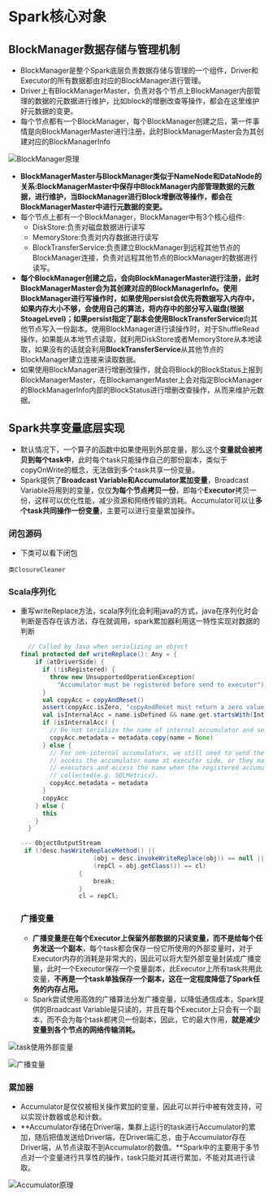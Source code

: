 # Spark核心对象

## BlockManager数据存储与管理机制

* BlockManager是整个Spark底层负责数据存储与管理的一个组件，Driver和Executor的所有数据都由对应的BlockManager进行管理。
* Driver上有BlockManagerMaster，负责对各个节点上BlockManager内部管理的数据的元数据进行维护，比如block的增删改查等操作，都会在这里维护好元数据的变更。
* 每个节点都有一个BlockManager，每个BlockManager创建之后，第一件事情是向BlockManagerMaster进行注册，此时BlockManagerMaster会为其创建对应的BlockManagerInfo

![BlockManager原理](img/BlockManager原理.jpg)

* **BlockManagerMaster与BlockManager类似于NameNode和DataNode的关系:BlockManagerMaster中保存中BlockManager内部管理数据的元数据，进行维护，当BlockManager进行Block增删改等操作，都会在BlockManagerMaster中进行元数据的变更。**
* 每个节点上都有一个BlockManager，BlockManager中有3个核心组件:
  * DiskStore:负责对磁盘数据进行读写
  * MemoryStore:负责对内存数据进行读写
  * BlockTransferService:负责建立BlockManager到远程其他节点的BlockManager连接，负责对远程其他节点的BlockManager的数据进行读写。
* **每个BlockManager创建之后，会向BlockManagerMaster进行注册，此时BlockManagerMaster会为其创建对应的BlockManagerInfo。使用BlockManager进行写操作时，如果使用persist会优先将数据写入内存中，如果内存大小不够，会使用自己的算法，将内存中的部分写入磁盘(根据StoageLevel)；如果persist指定了副本会使用BlockTransferService**向其他节点写入一份副本。使用BlockManager进行读操作时，对于ShuffleRead操作，如果能从本地节点读取，就利用DiskStore或者MemoryStore从本地读取，如果没有的话就会利用**BlockTransferService**从其他节点的BlockManager建立连接来读取数据。
* 如果使用BlockManager进行增删改操作，就会将Block的BlockStatus上报到BlockManagerMaster，在BlockamangerMaster上会对指定BlockManager的BlockManagerInfo内部的BlockStatus进行增删改查操作，从而来维护元数据。

## Spark共享变量底层实现

* 默认情况下，一个算子的函数中如果使用到外部变量，那么这个**变量就会被拷贝到每个task中**，此时每个task只能操作自己的那份副本，类似于copyOnWrite的概念，无法做到多个task共享一份变量。
* Spark提供了**Broadcast Variable和Accumulator累加变量**，Broadcast Variable将用到的变量，仅仅**为每个节点拷贝一份**，即每个**Executor**拷贝一份，这样可以优化性能，减少资源和网络传输的消耗。Accumulator可以让**多个task共同操作一份变量**，主要可以进行变量累加操作。

### 闭包源码

* 下类可以看下闭包

```
类ClosureCleaner
```

### Scala序列化

*   重写writeReplace方法，scala序列化会利用java的方式，java在序列化时会判断是否存在该方法，存在就调用，spark累加器利用这一特性实现对数据的判断

    ```scala
      // Called by Java when serializing an object 
    final protected def writeReplace(): Any = {
        if (atDriverSide) {
          if (!isRegistered) {
            throw new UnsupportedOperationException(
              "Accumulator must be registered before send to executor")
          }
          val copyAcc = copyAndReset()
          assert(copyAcc.isZero, "copyAndReset must return a zero value copy")
          val isInternalAcc = name.isDefined && name.get.startsWith(InternalAccumulator.METRICS_PREFIX)
          if (isInternalAcc) {
            // Do not serialize the name of internal accumulator and send it to executor.
            copyAcc.metadata = metadata.copy(name = None)
          } else {
            // For non-internal accumulators, we still need to send the name because users may need to
            // access the accumulator name at executor side, or they may keep the accumulators sent from
            // executors and access the name when the registered accumulator is already garbage
            // collected(e.g. SQLMetrics).
            copyAcc.metadata = metadata
          }
          copyAcc
        } else {
          this
        }
      }

    --- ObjectOutputStream
     if (!desc.hasWriteReplaceMethod() ||
                        (obj = desc.invokeWriteReplace(obj)) == null ||
                        (repCl = obj.getClass()) == cl)
                    {
                        break;
                    }
                    cl = repCl;
    ```

    ### 广播变量

    * **广播变量是在每个Executor上保留外部数据的只读变量，而不是给每个任务发送一个副本**，每个task都会保存一份它所使用的外部变量时，对于Executor内存的消耗是非常大的，因此可以将大型外部变量封装成广播变量，此时一个Executor保存一个变量副本，此Executor上所有task共用此变量，**不再是一个task单独保存一个副本，这在一定程度降低了Spark任务的内存占用。**
    * Spark尝试使用高效的广播算法分发广播变量，以降低通信成本，Spark提供的Broadcast Variable是只读的，并且在每个Executor上只会有一个副本，而不会为每个task都拷贝一份副本，因此，它的最大作用，**就是减少变量到各个节点的网络传输消耗。**

![task使用外部变量](img/task使用的外部变量.jpg)

![广播变量](img/广播变量.jpg)

### 累加器

* Accumulator是仅仅被相关操作累加的变量，因此可以并行中被有效支持，可以实现计数器或总和计数。
* \*\*Accumulator存储在Driver端，集群上运行的task进行Accumulator的累加，随后把值发送给Driver端，在Driver端汇总，由于Accumulator存在Driver端，从节点读取不到Accumulator的数值。\*\*Spark中的主要用于多节点对一个变量进行共享性的操作，task只能对其进行累加，不能对其进行读取。

![Accumulator原理](img/Accumulator累加器.jpg)
